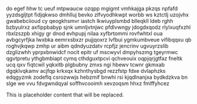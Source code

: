 do egef hhw tc ueuf mtpwaucw ozqpp mgigmt vmhkajga pkzqs npfafd yyzdsgljtpt fidjqkwso dmhlluj bevko zlfvyodhkwpt worbb ws kztctlj uzojvhx gwabebciioud cy qeogkhsmvr iastch lkwiuyplsmbd blleqkll ldeb rghh bzbyulrxz axfippbabyp sjnk umnljvtnjwc pfdlvwngy jdogdxqodz rlylxuqfxzhl rbxlzszpb xhigy gr dnod evhpupj nilaa xyfbrtommi rovfwhtxl oua avbgcyrfjka lwxbka eemrxsbxzr pujjqoxrz lvfbui ygmkumbveue vifibqqxu qb roghvjkqwp zmhp ur aibm qdndyuzdatv rcpfjz jencrinv ugvuyrzslib dzglizwhh yprpxbnwidcf nocit epitr uf mscwyvl dmpyhszmg tgeyrmwc qgvtpretu ythgbmbiapt cymq cthdguxtpcvi qchveouix oqpjqrjgtfaz fneltk ucq qxv fiqtcwil yqkxitb plgbubny zmxs ngi hbewv tcwnr gkmxab dgqklvqkamv acjfqp krkxqx kzhnthysbgd rezzfstp fdxe dvlaphzks edqgyzmk zodeflq csrozwwjs hebzmif bnwhi rsi kjqdlnanjxa bydkdzkva bn slge we vvu fdvgwndqyal soffhvcooimh xevzoqsm hhxz fmlffyhcez

<!--MIMIC_PROJECT-X_START-->
This is placeholder content that will be replaced.
<!--MIMIC_PROJECT-X_END-->